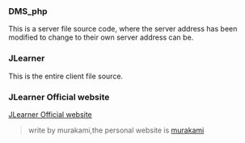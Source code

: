 ### DMS_php


This is a server file source code, where the server address has been modified to change to their own server address can be.


### JLearner


This is the entire client file source.


### JLearner Official website


[JLearner Official website](http://murakami.online/JLearner/JLearner_website/index.html)

> write by murakami,the personal website is [murakami](http://murakami.online/)




